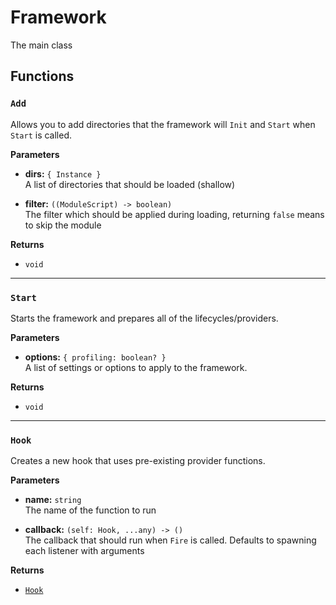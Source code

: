 # Framework

The main class

## Functions

### `Add`

Allows you to add directories that the framework will `Init` and `Start` when `Start` is called.

**Parameters**

- **dirs:** `{ Instance }`\
A list of directories that should be loaded (shallow)

- **filter:** `((ModuleScript) -> boolean)` <Badge type="warning" text="OPTIONAL" />\
The filter which should be applied during loading, returning `false` means to skip the module

**Returns**

- `void`

---

### `Start`

Starts the framework and prepares all of the lifecycles/providers.

**Parameters**

- **options:** `{ profiling: boolean? }` <Badge type="warning" text="OPTIONAL" />\
A list of settings or options to apply to the framework.

**Returns**

- `void`

---

### `Hook`

Creates a new hook that uses pre-existing provider functions.

**Parameters**

- **name:** `string`\
The name of the function to run

- **callback:** `(self: Hook, ...any) -> ()` <Badge type="warning" text="OPTIONAL" />\
The callback that should run when `Fire` is called. Defaults to spawning each listener with arguments

**Returns**

- [`Hook`](./hook.md)
